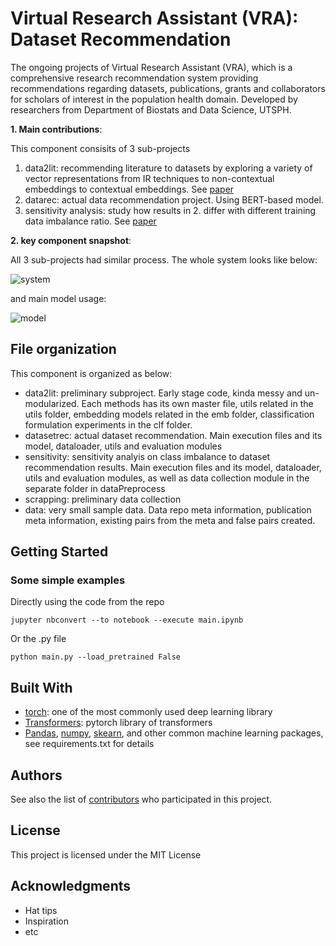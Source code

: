 # Virtual Research Assistant (VRA): Dataset Recommendation 

The ongoing projects of Virtual Research Assistant (VRA), which is a comprehensive research recommendation system providing recommendations regarding datasets, publications, grants and collaborators for scholars of interest in the population health domain.
Developed by researchers from Department of Biostats and Data Science, UTSPH.

**1. Main contributions**:


This component consisits of 3 sub-projects
1. data2lit: recommending literature to datasets by exploring a variety of vector representations from IR techniques to non-contextual embeddings to contextual embeddings. See [paper](https://www.ncbi.nlm.nih.gov/pmc/articles/PMC8378599/)
2. datarec: actual data recommendation project. Using BERT-based model.
3. sensitivity analysis: study how results in 2. differ with different training data imbalance ratio. See [paper](https://journals.flvc.org/FLAIRS/issue/view/6020)


**2. key component snapshot**:


All 3 sub-projects had similar process. The whole system looks like below:

![system]('1.system.png?raw=true')


and main model usage:

![model]('2.bertusage.png?raw=true')



## File organization 

This component is organized as below:
* data2lit: preliminary subproject. Early stage code, kinda messy and un-modularized. Each methods has its own master file, utils related in the utils folder, embedding models related in the emb folder, classification formulation experiments in the clf folder.
* datasetrec: actual dataset recommendation. Main execution files and its model, dataloader, utils and evaluation modules
* sensitivity: sensitivity analyis on class imbalance to dataset recommendation results. Main execution files and its model, dataloader, utils and evaluation modules, as well as data collection module in the separate folder in dataPreprocess
* scrapping: preliminary data collection 
* data: very small sample data. Data repo meta information, publication meta information, existing pairs from the meta and false pairs created.



## Getting Started


### Some simple examples 

Directly using the code from the repo
```
jupyter nbconvert --to notebook --execute main.ipynb
```
Or the .py file
```
python main.py --load_pretrained False
```

## Built With

* [torch](https://pytorch.org/): one of the most commonly used deep learning library  
* [Transformers](https://huggingface.co/transformers/): pytorch library of transformers 
* [Pandas](https://pandas.pydata.org/), [numpy](https://numpy.org/), [skearn](https://scikit-learn.org/stable/), and other common machine learning packages, see requirements.txt for details


## Authors

See also the list of [contributors](github.com/ashraf-yaseen/VRA) who participated in this project.

## License

This project is licensed under the MIT License 

## Acknowledgments

* Hat tips 
* Inspiration
* etc

